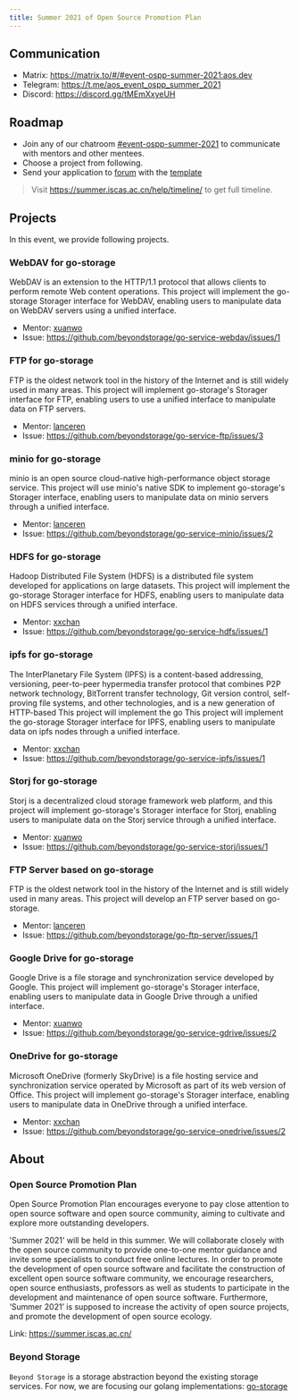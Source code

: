 ```yaml
---
title: Summer 2021 of Open Source Promotion Plan
---
```


## Communication

- Matrix: <https://matrix.to/#/#event-ospp-summer-2021:aos.dev>
- Telegram: <https://t.me/aos_event_ospp_summer_2021>
- Discord: <https://discord.gg/tMEmXxyeUH>

## Roadmap

- Join any of our chatroom [#event-ospp-summer-2021](https://matrix.to/#/#event-ospp-summer-2021:aos.dev) to communicate with mentors and other mentees.
- Choose a project from following.
- Send your application to [forum](https://forum.beyondstorage.io/) with the [template](https://forum.beyondstorage.io/t/ospp-2021-summer-student-application-template/41)

> Visit <https://summer.iscas.ac.cn/help/timeline/> to get full timeline.

## Projects

In this event, we provide following projects.

### WebDAV for go-storage

WebDAV is an extension to the HTTP/1.1 protocol that allows clients to perform remote Web content operations. This project will implement the go-storage Storager interface for WebDAV, enabling users to manipulate data on WebDAV servers using a unified interface.

- Mentor: [xuanwo](https://matrix.to/#/@xuanwo:matrix.org)
- Issue: <https://github.com/beyondstorage/go-service-webdav/issues/1>

### FTP for go-storage

FTP is the oldest network tool in the history of the Internet and is still widely used in many areas. This project will implement go-storage's Storager interface for FTP, enabling users to use a unified interface to manipulate data on FTP servers.

- Mentor: [lanceren](https://matrix.to/#/@lanceren:matrix.org)
- Issue: <https://github.com/beyondstorage/go-service-ftp/issues/3>

### minio for go-storage

minio is an open source cloud-native high-performance object storage service. This project will use minio's native SDK to implement go-storage's Storager interface, enabling users to manipulate data on minio servers through a unified interface.

- Mentor: [lanceren](https://matrix.to/#/@lanceren:matrix.org)
- Issue: <https://github.com/beyondstorage/go-service-minio/issues/2>

### HDFS for go-storage

Hadoop Distributed File System (HDFS) is a distributed file system developed for applications on large datasets. This project will implement the go-storage Storager interface for HDFS, enabling users to manipulate data on HDFS services through a unified interface.

- Mentor: [xxchan](https://matrix.to/#/@xxchan:matrix.org)
- Issue: <https://github.com/beyondstorage/go-service-hdfs/issues/1>

### ipfs for go-storage

The InterPlanetary File System (IPFS) is a content-based addressing, versioning, peer-to-peer hypermedia transfer protocol that combines P2P network technology, BitTorrent transfer technology, Git version control, self-proving file systems, and other technologies, and is a new generation of HTTP-based This project will implement the go This project will implement the go-storage Storager interface for IPFS, enabling users to manipulate data on ipfs nodes through a unified interface.

- Mentor: [xxchan](https://matrix.to/#/@xxchan:matrix.org)
- Issue: <https://github.com/beyondstorage/go-service-ipfs/issues/1>

### Storj for go-storage

Storj is a decentralized cloud storage framework web platform, and this project will implement go-storage's Storager interface for Storj, enabling users to manipulate data on the Storj service through a unified interface.

- Mentor: [xuanwo](https://matrix.to/#/@xuanwo:matrix.org)
- Issue: <https://github.com/beyondstorage/go-service-storj/issues/1>

### FTP Server based on go-storage

FTP is the oldest network tool in the history of the Internet and is still widely used in many areas. This project will develop an FTP server based on go-storage.

- Mentor: [lanceren](https://matrix.to/#/@lanceren:matrix.org)
- Issue: <https://github.com/beyondstorage/go-ftp-server/issues/1>

### Google Drive for go-storage

Google Drive is a file storage and synchronization service developed by Google. 
This project will implement go-storage's Storager interface,
enabling users to manipulate data in Google Drive through a unified interface.

- Mentor: [xuanwo](https://matrix.to/#/@xuanwo:matrix.org)
- Issue: <https://github.com/beyondstorage/go-service-gdrive/issues/2>

### OneDrive for go-storage

Microsoft OneDrive (formerly SkyDrive) is a file hosting service and synchronization service operated
by Microsoft as part of its web version of Office.
This project will implement go-storage's Storager interface,
enabling users to manipulate data in OneDrive through a unified interface.

- Mentor: [xxchan](https://matrix.to/#/@xxchan:matrix.org)
- Issue: <https://github.com/beyondstorage/go-service-onedrive/issues/2>

## About

### Open Source Promotion Plan

Open Source Promotion Plan encourages everyone to pay close attention to open source software and open source community, aiming to cultivate and explore more outstanding developers.

'Summer 2021' will be held in this summer. We will collaborate closely with the open source community to provide one-to-one mentor guidance and invite some specialists to conduct free online lectures. In order to promote the development of open source software and facilitate the construction of excellent open source software community, we encourage researchers, open source enthusiasts, professors as well as students to participate in the development and maintenance of open source software. Furthermore, ‘Summer 2021’ is supposed to increase the activity of open source projects, and promote the development of open source ecology.

Link: <https://summer.iscas.ac.cn/>

### Beyond Storage

`Beyond Storage` is a storage abstraction beyond the existing storage services. For now, we are focusing our golang implementations: [go-storage](https://github.com/beyondstorage/go-storage)
